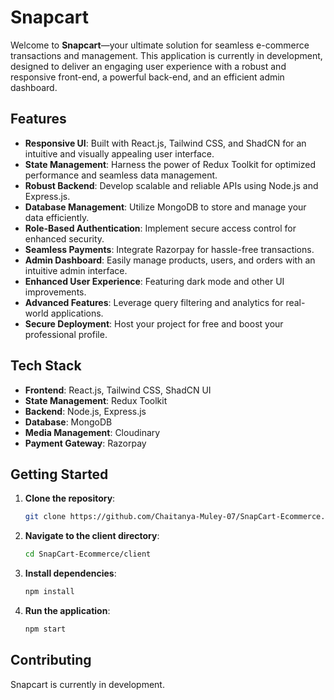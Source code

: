 # Snapcart

Welcome to **Snapcart**—your ultimate solution for seamless e-commerce transactions and management. This application is currently in development, designed to deliver an engaging user experience with a robust and responsive front-end, a powerful back-end, and an efficient admin dashboard.

## Features

- **Responsive UI**: Built with React.js, Tailwind CSS, and ShadCN for an intuitive and visually appealing user interface.
- **State Management**: Harness the power of Redux Toolkit for optimized performance and seamless data management.
- **Robust Backend**: Develop scalable and reliable APIs using Node.js and Express.js.
- **Database Management**: Utilize MongoDB to store and manage your data efficiently.
- **Role-Based Authentication**: Implement secure access control for enhanced security.
- **Seamless Payments**: Integrate Razorpay for hassle-free transactions.
- **Admin Dashboard**: Easily manage products, users, and orders with an intuitive admin interface.
- **Enhanced User Experience**: Featuring dark mode and other UI improvements.
- **Advanced Features**: Leverage query filtering and analytics for real-world applications.
- **Secure Deployment**: Host your project for free and boost your professional profile.

## Tech Stack

- **Frontend**: React.js, Tailwind CSS, ShadCN UI
- **State Management**: Redux Toolkit
- **Backend**: Node.js, Express.js
- **Database**: MongoDB
- **Media Management**: Cloudinary
- **Payment Gateway**: Razorpay

## Getting Started

1. **Clone the repository**:

   ```bash
   git clone https://github.com/Chaitanya-Muley-07/SnapCart-Ecommerce.git

 2. **Navigate to the client directory**:

    ```bash
    cd SnapCart-Ecommerce/client

 3. **Install dependencies**:
     ```bash
    npm install
 4.  **Run the application**:
     ```bash
     npm start

 ## Contributing
 Snapcart is currently in development.
